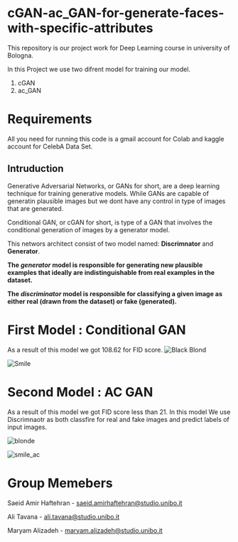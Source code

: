# cGAN-ac_GAN-for-generate-faces-with-specific-attributes
This repository is our project work for Deep Learning course in university of Bologna.


In this Project we use two difrent model for training our model.
1. cGAN
2. ac_GAN

# Requirements
All you need for running this code is a gmail account for Colab and kaggle account for CelebA Data Set.

## Intruduction
Generative Adversarial Networks, or GANs for short, are a deep learning technique for training generative models. While GANs are capable of generatin plausible
images but we dont have any control in type of images that are generated.

Conditional GAN, or cGAN for short, is type of a GAN that involves the conditional generation of images by a generator model.

This networs architect consist of two model named: **Discrimnator** and **Generator**.


**The _generator_ model is responsible for generating new plausible examples that ideally are indistinguishable from real examples in the dataset.**


**The _discriminator_ model is responsible for classifying a given image as either real (drawn from the dataset) or fake (generated).**

# First Model : Conditional GAN
 As a result of this model we got 108.62 for FID score.
![Black Blond](https://user-images.githubusercontent.com/55629156/114266376-4c894080-99f6-11eb-9aa3-3ef672f56f0b.png)

![Smile](https://user-images.githubusercontent.com/55629156/114266438-b3a6f500-99f6-11eb-9066-b0f7629757aa.png)


# Second Model : AC GAN
As a result of this model we got FID score less than 21.
In this model We use Discrimnaotr as both classfire for real and fake images and predict labels of input images.

![blonde](https://user-images.githubusercontent.com/55629156/116854606-3e46d280-abf8-11eb-9d7d-57c3cab64ef4.png)

![smile_ac](https://user-images.githubusercontent.com/55629156/114273605-05fa0d00-9a1b-11eb-9d4a-1141650f5284.png)


# Group Memebers
Saeid Amir Haftehran - saeid.amirhaftehran@studio.unibo.it 

Ali Tavana           - ali.tavana@studio.unibo.it

Maryam Alizadeh      - maryam.alizadeh@studio.unibo.it

